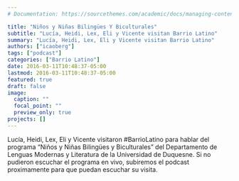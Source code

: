 ```yaml
---
# Documentation: https://sourcethemes.com/academic/docs/managing-content/

title: "Niños y Niñas Bilingües Y Biculturales"
subtitle: "Lucía, Heidi, Lex, Eli y Vicente visitan Barrio Latino"
summary: "Lucía, Heidi, Lex, Eli y Vicente visitan Barrio Latino"
authors: ["icaoberg"]
tags: ["podcast"]
categories: ["Barrio Latino"]
date: 2016-03-11T10:48:37-05:00
lastmod: 2016-03-11T10:48:37-05:00
featured: true
draft: false
image:
  caption: ""
  focal_point: ""
  preview_only: true
projects: []
---
```


Lucía, Heidi, Lex, Eli y Vicente visitaron #BarrioLatino para hablar del programa “Niños y Niñas Bilingües y Biculturales” del Departamento de Lenguas Modernas y Literatura de la Universidad de Duquesne. Si no pudieron escuchar el programa en vivo, subiremos el podcast proximamente para que puedan escuchar su visita.

